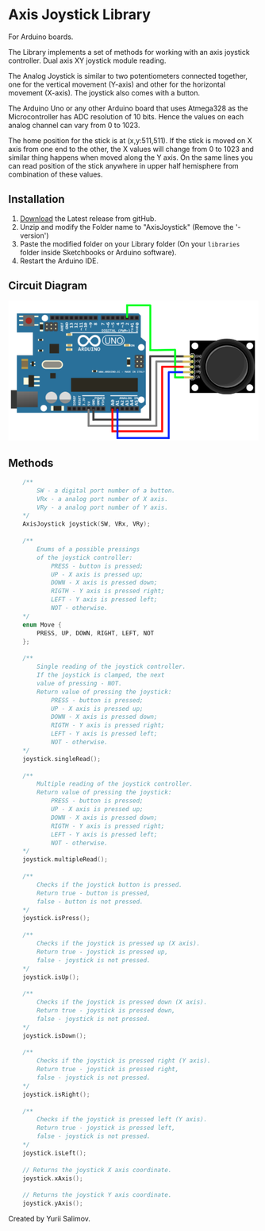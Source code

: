 # Axis Joystick Library

For Arduino boards.

The Library implements a set of methods for working with an axis joystick controller.
Dual axis XY joystick module reading.

The Analog Joystick is similar to two potentiometers connected together, 
one for the vertical movement (Y-axis) and other for the horizontal movement (X-axis). 
The joystick also comes with a button.

The Arduino Uno or any other Arduino board that uses Atmega328 as the Microcontroller 
has ADC resolution of 10 bits. Hence the values on each analog channel can vary from 0 to 1023.

The home position for the stick is at (x,y:511,511). If the stick is moved on X axis 
from one end to the other, the X values will change from 0 to 1023 and similar thing 
happens when moved along the Y axis. On the same lines you can read position of the 
stick anywhere in upper half hemisphere from combination of these values.

## Installation

1. [Download](https://github.com/YuriiSalimov/AxisJoystick/releases) the Latest release from gitHub.
2. Unzip and modify the Folder name to "AxisJoystick" (Remove the '-version')
3. Paste the modified folder on your Library folder 
(On your `libraries` folder inside Sketchbooks or Arduino software).
4. Restart the Arduino IDE.

## Circuit Diagram

![Circuit Diagram](CircuitDiagram.png)

## Methods

```cpp
	/**
		SW - a digital port number of a button.
		VRx - a analog port number of X axis.
		VRy - a analog port number of Y axis.
	*/
	AxisJoystick joystick(SW, VRx, VRy);

	/**
		Enums of a possible pressings 
		of the joystick controller:
			PRESS - button is pressed;
			UP - X axis is pressed up;
			DOWN - X axis is pressed down;
			RIGTH - Y axis is pressed right;
			LEFT - Y axis is pressed left;
			NOT - otherwise.
	*/
	enum Move {
		PRESS, UP, DOWN, RIGHT, LEFT, NOT
	};

	/**
		Single reading of the joystick controller.
		If the joystick is clamped, the next 
		value of pressing - NOT.
		Return value of pressing the joystick:
			PRESS - button is pressed;
			UP - X axis is pressed up;
			DOWN - X axis is pressed down;
			RIGTH - Y axis is pressed right;
			LEFT - Y axis is pressed left;
			NOT - otherwise.
	*/
	joystick.singleRead();

	/**
		Multiple reading of the joystick controller.
		Return value of pressing the joystick:
			PRESS - button is pressed;
			UP - X axis is pressed up;
			DOWN - X axis is pressed down;
			RIGTH - Y axis is pressed right;
			LEFT - Y axis is pressed left;
			NOT - otherwise.
	*/
	joystick.multipleRead();

	/**
		Checks if the joystick button is pressed.
		Return true - button is pressed, 
		false - button is not pressed.
	*/
	joystick.isPress();

	/**
		Checks if the joystick is pressed up (X axis).
		Return true - joystick is pressed up, 
		false - joystick is not pressed.
	*/
	joystick.isUp();

	/**
		Checks if the joystick is pressed down (X axis).
		Return true - joystick is pressed down, 
		false - joystick is not pressed.
	*/
	joystick.isDown();

	/**
		Checks if the joystick is pressed right (Y axis).
		Return true - joystick is pressed right, 
		false - joystick is not pressed.
	*/
	joystick.isRight();

	/**
		Checks if the joystick is pressed left (Y axis).
		Return true - joystick is pressed left, 
		false - joystick is not pressed.
	*/
	joystick.isLeft();

	// Returns the joystick X axis coordinate.
	joystick.xAxis();

	// Returns the joystick Y axis coordinate.
	joystick.yAxis();
```

Created by Yurii Salimov.

